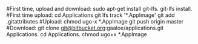 #First time, upload and download:
sudo apt-get install git-lfs.
git-lfs install.
#First time upload:
cd Applications
git lfs track '*.AppImage'
git add .gitattributes
#Upload:
chmod ugo-x *.AppImage
git push origin master
#Download:
git clone git@bitbucket.org:gaaloe/applications.git Applications.
cd Applications.
chmod ugo+x *.AppImage
